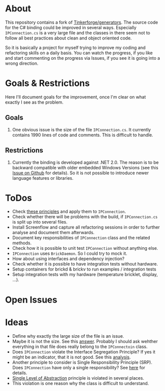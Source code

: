 # About

This repository contains a fork of [Tinkerforge/generators](https://github.com/Tinkerforge/generators). The source code for the C# binding could be improved in several ways. Especially `IPConnection.cs` is a very large file and the classes in there seem not to follow all best practices about clean and object oriented code.

So it is basically a project for myself trying to improve my coding and refactoring skills on a daily basis. You can watch the progress, if you like and start commenting on the progress via Issues, if you see it is going into a wrong direction.

# Goals & Restrictions

Here I'll document goals for the improvement, once I'm clear on what exactly I see as the problem.

## Goals

1.	One obvious issue is the size of the file `IPConnection.cs`. It currently contains 1990 lines of code and comments. This is difficult to handle.

## Restrictions

1.	Currently the binding is developed against .NET 2.0. The reason is to be backward compatible with older embedded Windows Versions (see this [Issue on Github](https://github.com/Tinkerforge/generators/issues/42) for details). So it is not possible to introduce newer language features or libraries.

# ToDos

-	Check [these principles](http://clean-code-developer.de/die-grade/orangener-grad/) and apply them to `IPConnection`.
-	Check whether there will be problems with the build, if `IPConnection.cs` is split up into several files.
-	Install Screenflow and capture all refactoring sessions in order to further analyse and document them afterwards.
-	Document key responsibilities of `IPConnection` class and the related methods.
-	Check how it is possible to unit test `IPConnection` without anything else.
 -	`IPConnection` uses `BrickDaemon`. So I could try to mock it.
 -	How about using interfaces and dependency injection?
-	Check whether it is possible to have integration tests without hardware.
-	Setup containers for brickd & brickv to run examples / integration tests
-	Setup integration tests with my hardware (temperature bricklet, display, ...).

# Open Issues

# Ideas

-	Define why exactly the large size of the file is an issue.
 -	Maybe it is not the size. See this [answer](http://programmers.stackexchange.com/a/177102). Probably I should ask wehther everything in that file does really belong to the `IPConnectoin` class.
 -	Does `IPConnection` violate the Interface Segregation Principle? If yes it might be an indicator, that it is not good. See this [analysis](http://fagblogg.mesan.no/how-bad-is-smelly-code/).
 -	Another principle to consider is Single Responsibility Principle (SRP). Does `IPConnection` have only a single responsibility? See [here](http://blog.millermedeiros.com/keep-your-modules-and-functions-small/) for details.
-	[Single Level of Abstraction](http://clean-code-developer.de/die-grade/orangener-grad/#Single_Level_of_Abstraction_SLA) principle is violated in several places.
 -	This violation is one reason why the class is difficult to understand.
